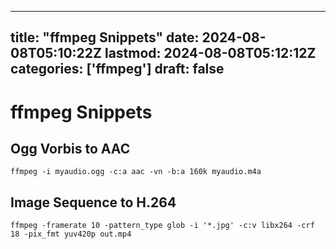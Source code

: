 
---
title: "ffmpeg Snippets"
date: 2024-08-08T05:10:22Z
lastmod: 2024-08-08T05:12:12Z
categories: ['ffmpeg']
draft: false
---


# ffmpeg Snippets

## Ogg Vorbis to AAC
```
ffmpeg -i myaudio.ogg -c:a aac -vn -b:a 160k myaudio.m4a
```

## Image Sequence to H.264
```
ffmpeg -framerate 10 -pattern_type glob -i '*.jpg' -c:v libx264 -crf 18 -pix_fmt yuv420p out.mp4
```

<!-- #ffmpeg #public -->

<!-- {BearID:6D4DFCCD-ECA2-4D91-A9F6-B5FB8CEF21C8} -->
